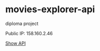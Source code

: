 # movies-explorer-api  
diploma project

Public IP: 158.160.2.46

[Show API](https://api.movies-sivyuko.nomoredomains.xyz)
